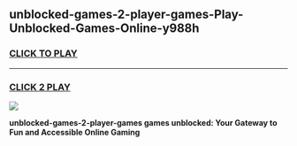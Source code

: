 
## unblocked-games-2-player-games-Play-Unblocked-Games-Online-y988h
<h3>
<a href="https://premium76.site?title=unblocked-games-2-player-games&ref=24A">CLICK TO PLAY</a></h3>
<hr>

<h3>
<a href="https://premium76.site?title=unblocked-games-2-player-games&ref=24A">CLICK 2 PLAY</a>
  
</h3>

<a href="https://premium76.site?title=unblocked-games-2-player-games&ref=24A"><img src="https://clearcache.store/games.png"></a>


**unblocked-games-2-player-games games unblocked: Your Gateway to Fun and Accessible Online Gaming**
